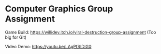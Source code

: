 # Computer Graphics Group Assignment

Game Build: https://willidev.itch.io/viral-destruction-group-assignment (Too big for Git)

Video Demo: https://youtu.be/LAgPfSIDIG0
